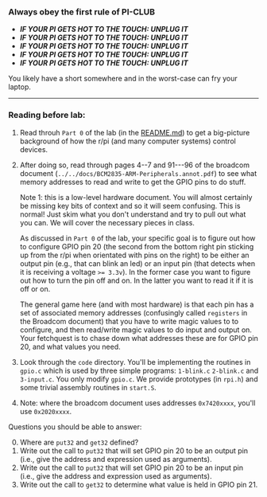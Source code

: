 ### Always obey the first rule of PI-CLUB

  - ***IF YOUR PI GETS HOT TO THE TOUCH: UNPLUG IT***  
  - ***IF YOUR PI GETS HOT TO THE TOUCH: UNPLUG IT***  
  - ***IF YOUR PI GETS HOT TO THE TOUCH: UNPLUG IT***  
  - ***IF YOUR PI GETS HOT TO THE TOUCH: UNPLUG IT***  
  - ***IF YOUR PI GETS HOT TO THE TOUCH: UNPLUG IT***  

You likely have a short somewhere and in the worst-case can fry your laptop.

---------------------------------------------------------------------
### Reading before lab:

  1. Read throuh `Part 0` of the lab (in the [README.md](README.md))
     to get a big-picture background of how the r/pi (and many computer
     systems) control devices.

  2. After doing so, read through pages 4--7 and 91---96 of the broadcom
     document (`../../docs/BCM2835-ARM-Peripherals.annot.pdf`) to see what
     memory addresses to read and write to get the GPIO pins to do stuff.

     Note 1: this is a low-level hardware document.  You will almost
     certainly be missing key bits of context and so it will seem
     confusing.  This is normal!  Just skim what you don't understand
     and try to pull out what you can.  We will cover the necessary
     pieces in class.

     As discussed in `Part 0` of the lab, your specific goal is to figure
     out how to configure GPIO pin 20 (the second from the bottom right
     pin sticking up from the r/pi when orientated with pins on the right)
     to be either an output pin (e.g., that can blink an led) or an
     input pin (that detects when it is receiving a voltage `>= 3.3v`).
     In the former case you want to figure out how to turn the pin off
     and on.  In the latter you want to read it if it is off or on.

     The general game here (and with most hardware) is that each pin has
     a set of associated memory addresses (confusingly called `registers`
     in the Broadcom document) that you have to write magic values to
     to configure, and then read/write magic values to do input and
     output on.  Your fetchquest is to chase down what addresses these
     are for GPIO pin 20, and what values you need.

  3. Look through the `code` directory.  You'll be implementing the
     routines in `gpio.c` which is used by three simple programs: `1-blink.c`
     `2-blink.c` and `3-input.c`.  You only modify `gpio.c`.  We provide
     prototypes (in `rpi.h`) and some trivial assembly routines in
     `start.S`.

  4. Note: where the broadcom document uses addresses `0x7420xxxx`, you'll use
     `0x2020xxxx`.

Questions you should be able to answer:

  0. Where are `put32` and `get32` defined?
  1. Write out the call to `put32` that will set GPIO pin 20 to be an
     output pin (i.e., give the address and expression used as arguments).
  2. Write out the call to `put32` that will set GPIO pin 20 to be an
     input pin (i.e., give the address and expression used as arguments).
  3. Write out the call to `get32` to determine what value is held in
     GPIO pin 21.
